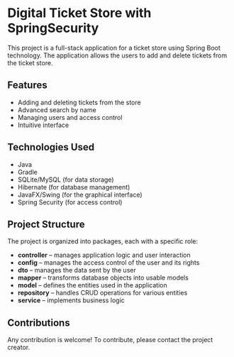 # Digital Ticket Store with SpringSecurity

This project is a full-stack application for a ticket store using Spring Boot technology. The application allows the users to add and delete tickets from the ticket store.

## Features
- Adding and deleting tickets from the store
- Advanced search by name
- Managing users and access control
- Intuitive interface

## Technologies Used
- Java
- Gradle
- SQLite/MySQL (for data storage)
- Hibernate (for database management)
- JavaFX/Swing (for the graphical interface)
- Spring Security (for access control)

## Project Structure
The project is organized into packages, each with a specific role:

- **controller** – manages application logic and user interaction
- **config** – manages the access control of the user and its rights
- **dto** – manages the data sent by the user
- **mapper** – transforms database objects into usable models
- **model** – defines the entities used in the application
- **repository** – handles CRUD operations for various entities
- **service** – implements business logic

## Contributions
Any contribution is welcome! To contribute, please contact the project creator.

